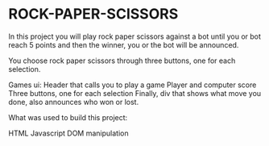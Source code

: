 # ROCK-PAPER-SCISSORS

In this project you will play rock paper scissors against a bot until you or bot reach 5 points and then the winner, you or the bot will be announced.

You choose rock paper scissors through three buttons, one for each selection.

Games ui:
Header that calls you to play a game
Player and computer score
Three buttons, one for each selection
Finally, div that shows what move you done, also announces who won or lost.


What was used to build this project:

HTML
Javascript
DOM manipulation
